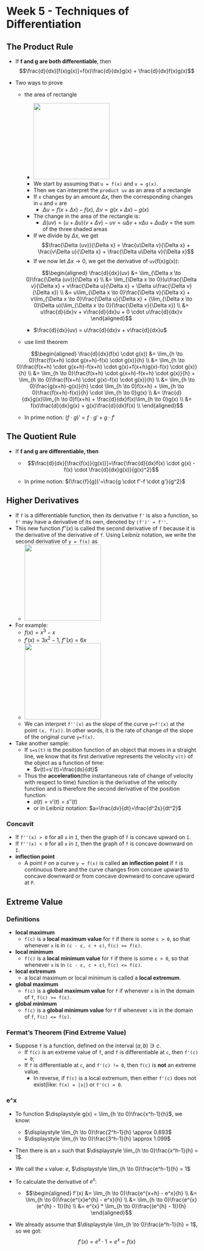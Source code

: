 # Week 5 - Techniques of Differentiation

## The Product Rule

* If **f and g are both differentiable**, then $$\frac{d}{dx}[f(x)g(x)]=f(x)\frac{d}{dx}g(x) + \frac{d}{dx}f(x)g(x)$$
* Two ways to prove
    * the area of rectangle
        * <img src="https://i.imgur.com/jojNNGY.jpg" style="width:200px" />
        * We start by assuming that `u = f(x)` and `v = g(x)`.
        * Then we can interpret the `product uv` as an area of a rectangle
        * If `x` changes by an amount $\Delta x$, then the corresponding changes in `u` and `v` are
            * $\Delta u = f(x + \Delta x) - f(x)$, $\Delta v = g(x + \Delta x) - g(x)$
        * The change in the area of the rectangle is:
            * $\Delta (uv) = (u + \Delta u)(v + \Delta v) - uv = u\Delta v + v\Delta u + \Delta u\Delta v$ = the sum of the three shaded areas
        * If we divide by $\Delta x$, we get $$\frac{\Delta (uv)}{\Delta x} = \frac{u\Delta v}{\Delta x} + \frac{v\Delta u}{\Delta x} + \frac{\Delta u\Delta v}{\Delta x}$$
        * If we now let $\Delta x \to 0$, we get the derivative of `uv`(f(x)g(x)): 
        
        $$\begin{aligned}
        \frac{d}{dx}(uv) &= \lim_{\Delta x \to 0}\frac{\Delta (uv)}{\Delta x} \\ 
        &= \lim_{\Delta x \to 0}(u\frac{\Delta v}{\Delta x} + v\frac{\Delta u}{\Delta x} + \Delta u\frac{\Delta v}{\Delta x}) \\ 
        &= u\lim_{\Delta x \to 0}\frac{\Delta v}{\Delta x} + v\lim_{\Delta x \to 0}\frac{\Delta u}{\Delta x} + (\lim_{\Delta x \to 0}\Delta u)(\lim_{\Delta x \to 0}(\frac{\Delta v}{\Delta x}) \\ 
        &= u\frac{d}{dx}v + v\frac{d}{dx}u + 0 \cdot u\frac{d}{dx}v
        \end{aligned}$$
        
        * $\frac{d}{dx}(uv) = u\frac{d}{dx}v + v\frac{d}{dx}u$

    * use limit theorem 

    $$\begin{aligned}
    \frac{d}{dx}(f(x) \cdot g(x)) &= \lim_{h \to 0}\frac{f(x+h) \cdot g(x+h)-f(x) \cdot g(x)}{h} \\ 
    &= \lim_{h \to 0}\frac{f(x+h) \cdot g(x+h)-f(x+h) \cdot g(x)+f(x+h)g(x)-f(x) \cdot g(x)}{h} \\
    &= \lim_{h \to 0}\frac{f(x+h) \cdot g(x+h)-f(x+h) \cdot g(x)}{h} + \lim_{h \to 0}\frac{f(x+h) \cdot g(x)-f(x) \cdot g(x)}{h} \\
    &= \lim_{h \to 0}\frac{g(x+h)-g(x)}{h} \cdot \lim_{h \to 0}f(x+h) + \lim_{h \to 0}\frac{f(x+h)-f(x)}{h} \cdot \lim_{h \to 0}g(x) \\
    &= \frac{d}{dx}g(x)\lim_{h \to 0}f(x+h) + \frac{d}{dx}f(x)\lim_{h \to 0}g(x) \\
    &= f(x)\frac{d}{dx}g(x) + g(x)\frac{d}{dx}f(x) \\
    \end{aligned}$$

    * In prime notion: $(f \cdot g)'=f \cdot g'+g \cdot f'$

## The Quotient Rule 

* If **f and g are differentiable, then**

    * $$\frac{d}{dx}[\frac{f(x)}{g(x)}]=\frac{\frac{d}{dx}f(x) \cdot g(x) - f(x) \cdot \frac{d}{dx}g(x)}{g(x)^2}$$ 
    
    * In prime notion: $(\frac{f}{g})'=\frac{g \cdot f'-f \cdot g'}{g^2}$
 
## Higher Derivatives

* If `f` is a differentiable function, then its derivative `f'` is also a function, so `f'` may have a derivative of its own, denoted by `(f')' = f''`.
* This new function $f''(x)$ is called the second derivative of `f` because it is the derivative of the derivative of `f`. Using Leibniz notation, we write the second derivative of `y = f(x)` as
    * <img src="https://i.imgur.com/9FSiwDX.jpg" style="width:200px" />
* For example: 
    * $f(x) = x^3 - x$
    * $f'(x)=3x^2-1$, $f''(x)=6x$
    * <img src="https://i.imgur.com/5jwmfoX.jpg" style="width:200px" />
    * We can interpret `f''(x)` as the slope of the curve `y=f'(x)` at the point `(x, f(x))`. In other words, it is the rate of change of the slope of the original curve `y=f(x)`.
* Take another sample:
    * If `s=s(t)` is the position function of an object that moves in a straight line, we know that its first derivative represents the velocity `v(t)` of the object as a function of time:
        * $v(t)=s'(t)=\frac{ds}{dt}$
    * Thus the **acceleration**(the instantaneous rate of change of velocity with respect to time) function is the derivative of the velocity function and is therefore the second derivative of the position function:
        * $a(t)=v'(t)=s''(t)$
        * or in Leibniz notation: $a=\frac{dv}{dt}=\frac{d^2s}{dt^2}$

### Concavit
* If `f''(x) > 0` for all `x` in `I`, then the graph of `f` is concave upward on `I`.
* If `f''(x) < 0` for all `x` in `I`, then the graph of `f` is concave downward on `I`.
* **inflection point**
    * A point `P` on a curve `y = f(x)` is called **an inflection point** if `f` is continuous there and the curve changes from concave upward to concave downward or from concave downward to concave upward at `P`.

## Extreme Value

### Definitions

* **local maximum**
    * `f(c)` is a **local maximum value** for `f` if there is some `ε > 0`, so that whenever `x` is in `(c - ε, c + ε)`, `f(c) >= f(ε)`.
* **local minimum**
    * `f(c)` is a **local minimum value** for `f` if there is some `ε > 0`, so that whenever `x` is in `(c - ε, c + ε)`, `f(c) <= f(ε)`.
* **local extremum**
    * a local maximum or local minimum is called a **local extremum**.
* **global maximum**
    * `f(c)` is a **global maximum value** for `f` if whenever `x` is in the domain of `f`, `f(c) >= f(ε)`.
* **global minimum**
    * `f(c)` is a **global minimum value** for `f` if whenever `x` is in the domain of `f`, `f(c) <= f(ε)`.

### Fermat’s Theorem (Find Extreme Value)

* Suppose `f` is a function, defined on the interval $(a, b) \ni c$. 
    * If `f(c)` is an extreme value of `f`, and `f` is differentiable at `c`, then `f'(c) = 0`;
    * If `f` is differentiable at `c`, and `f'(c) != 0`, then `f(c)` is **not** an extreme value.
        * In reverse, if `f(c)` is a local extremum, then either `f'(c)` does not exist(like: `f(x) = |x|`) or `f'(c) = 0`.


### e^x

* To function $\displaystyle g(x) = \lim_{h \to 0}\frac{x^h-1}{h}$, we know:
    * $\displaystyle \lim_{h \to 0}\frac{2^h-1}{h} \approx 0.693$
    * $\displaystyle \lim_{h \to 0}\frac{3^h-1}{h} \approx 1.099$
* Then there is an `x` such that $\displaystyle \lim_{h \to 0}\frac{x^h-1}{h} = 1$.
* We call the `x` value: $e$, $\displaystyle \lim_{h \to 0}\frac{e^h-1}{h} = 1$
* To calculate the derivative of $e^x$: 
    * $$\begin{aligned}
        f'(x) &= \lim_{h \to 0}\frac{e^{x+h} - e^x}{h} \\
              &= \lim_{h \to 0}\frac{e^{x}e^{h} - e^x}{h} \\
              &= \lim_{h \to 0}\frac{e^{x}(e^{h} - 1)}{h} \\
              &= e^{x} * \lim_{h \to 0}\frac{(e^{h} - 1)}{h} 
        \end{aligned}$$

* We already assume that $\displaystyle \lim_{h \to 0}\frac{e^h-1}{h} = 1$, so we got: $$f'(x) = e^{x} \cdot 1 = e^{x} = f(x)$$


